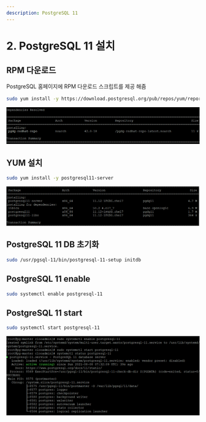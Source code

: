 ```yaml
---
description: PostgreSQL 11
---
```


# 2. PostgreSQL 11 설치

## RPM 다운로드 

PostgreSQL 홈페이지에 RPM 다운로드 스크립트를 제공 해줌 

```bash
sudo yum install -y https://download.postgresql.org/pub/repos/yum/reporpms/EL-7-x86_64/pgdg-redhat-repo-latest.noarch.rpm
```

![](../../../.gitbook/assets/pg11_setup.png)

## YUM 설치 

```bash
sudo yum install -y postgresql11-server
```

![](../../../.gitbook/assets/pg11_setup2.png)

## PostgreSQL 11 DB 초기화 

```bash
sudo /usr/pgsql-11/bin/postgresql-11-setup initdb
```

## PostgreSQL 11 enable 

```bash
sudo systemctl enable postgresql-11
```

## PostgreSQL 11 start 

```bash
sudo systemctl start postgresql-11
```

![](../../../.gitbook/assets/pg11_setup3.png)


